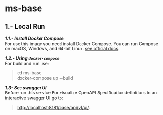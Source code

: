 # ms-base

## 1.- Local Run

***1.1.- Install Docker Compose***  
For use this image you need install Docker Compose. You can run Compose on macOS, Windows, and 64-bit Linux.
[see official docs](https://docs.docker.com/compose/install/).

***1.2.- Using `docker-compose`***  
For build and run use:  
> cd ms-base  
> docker-compose up --build

***1.3- See swagger UI***  
Before run this service
For visualize OpenAPI Specification definitions in an interactive swagger UI go to:  
>
> [http://localhost:8181/base/api/v1/ui/](http://localhost:8181/base/api/v1/ui/).
>
